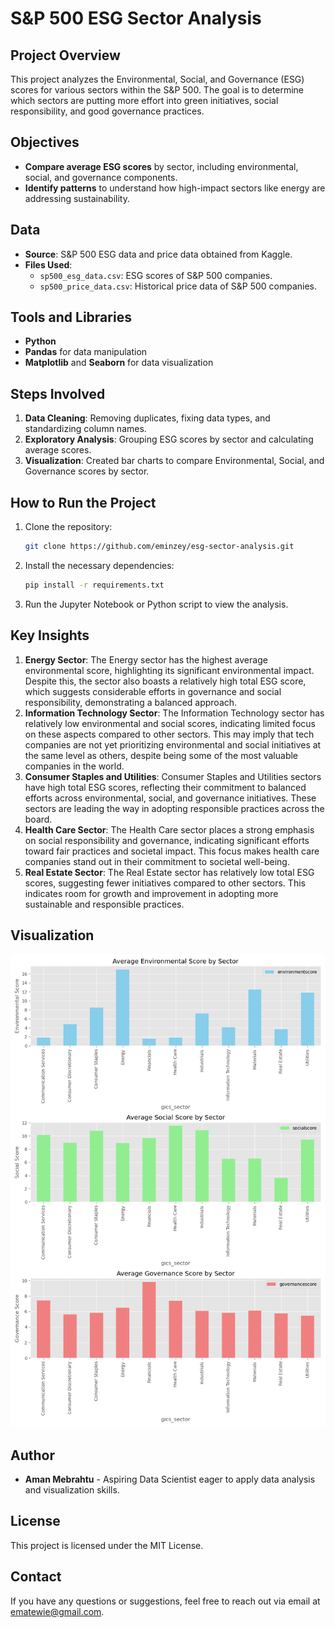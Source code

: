 # S&P 500 ESG Sector Analysis

## Project Overview
This project analyzes the Environmental, Social, and Governance (ESG) scores for various sectors within the S&P 500. The goal is to determine which sectors are putting more effort into green initiatives, social responsibility, and good governance practices.

## Objectives
- **Compare average ESG scores** by sector, including environmental, social, and governance components.
- **Identify patterns** to understand how high-impact sectors like energy are addressing sustainability.

## Data
- **Source**: S&P 500 ESG data and price data obtained from Kaggle.
- **Files Used**:
  - `sp500_esg_data.csv`: ESG scores of S&P 500 companies.
  - `sp500_price_data.csv`: Historical price data of S&P 500 companies.

## Tools and Libraries
- **Python**
- **Pandas** for data manipulation
- **Matplotlib** and **Seaborn** for data visualization

## Steps Involved
1. **Data Cleaning**: Removing duplicates, fixing data types, and standardizing column names.
2. **Exploratory Analysis**: Grouping ESG scores by sector and calculating average scores.
3. **Visualization**: Created bar charts to compare Environmental, Social, and Governance scores by sector.

## How to Run the Project
1. Clone the repository:
    ```bash
    git clone https://github.com/eminzey/esg-sector-analysis.git
    ```
2. Install the necessary dependencies:
    ```bash
    pip install -r requirements.txt
    ```
3. Run the Jupyter Notebook or Python script to view the analysis.

## Key Insights
1. **Energy Sector**: The Energy sector has the highest average environmental score, highlighting its significant environmental impact. Despite this, the sector also boasts a relatively high total ESG score, which suggests considerable efforts in governance and social responsibility, demonstrating a balanced approach.
2. **Information Technology Sector**: The Information Technology sector has relatively low environmental and social scores, indicating limited focus on these aspects compared to other sectors. This may imply that tech companies are not yet prioritizing environmental and social initiatives at the same level as others, despite being some of the most valuable companies in the world.
3. **Consumer Staples and Utilities**: Consumer Staples and Utilities sectors have high total ESG scores, reflecting their commitment to balanced efforts across environmental, social, and governance initiatives. These sectors are leading the way in adopting responsible practices across the board.
4. **Health Care Sector**: The Health Care sector places a strong emphasis on social responsibility and governance, indicating significant efforts toward fair practices and societal impact. This focus makes health care companies stand out in their commitment to societal well-being.
5. **Real Estate Sector**: The Real Estate sector has relatively low total ESG scores, suggesting fewer initiatives compared to other sectors. This indicates room for growth and improvement in adopting more sustainable and responsible practices.

## Visualization
![ESG Scores by Sector](esg_scores_by_sector.png)

## Author
- **Aman Mebrahtu** - Aspiring Data Scientist eager to apply data analysis and visualization skills.

## License
This project is licensed under the MIT License.

## Contact
If you have any questions or suggestions, feel free to reach out via email at [ematewie@gmail.com](mailto:ematewie@gmail.com).


